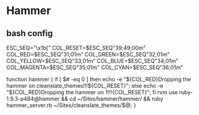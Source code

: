 # Hammer

## bash config

  ESC_SEQ="\x1b["
  COL_RESET=$ESC_SEQ"39;49;00m"
  COL_RED=$ESC_SEQ"31;01m"
  COL_GREEN=$ESC_SEQ"32;01m"
  COL_YELLOW=$ESC_SEQ"33;01m"
  COL_BLUE=$ESC_SEQ"34;01m"
  COL_MAGENTA=$ESC_SEQ"35;01m"
  COL_CYAN=$ESC_SEQ"36;01m"

  function hammer {
    if [ $# -eq 0 ]
      then
        echo -e "${COL_RED}Dropping the hammer on cleanslate_themes!!!${COL_RESET}";
      else
        echo -e "${COL_RED}Dropping the hammer on ${1}!!!${COL_RESET}";
    fi
    rvm use ruby-1.9.3-p484@hammer && cd ~/Sites/hammer/hammer/ && ruby hammer_server.rb ~/Sites/cleanslate_themes/$@;
  }